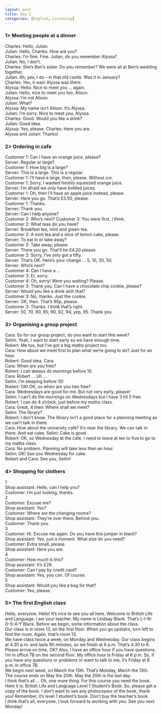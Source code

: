 ```yaml
---
layout: post
title: Day 2
categories: [English, Listening]
---
```

### 1> Meeting people at a dinner
Charles: Hello, Julian.  
Julian: Hello, Charles. How are you?  
Charles: I’m fine. Fine. Julian, do you remember Alyssa?  
Julian: No, I don’t.  
Charles: She’s Ben’s sister. Do you remember? We were all at Ben’s wedding together.  
Julian: Ah, yes, I do – in that old castle. Was it in January?  
Charles: Yes, it was! Alyssa was there.  
Alyssa: Hello. Nice to meet you … again.    
Julian: Hello, nice to meet you too, Alison.  
Alyssa: I’m not Alison.  
Julian: What?  
Alyssa: My name isn’t Alison. It’s Alyssa.  
Julian: I’m sorry. Nice to meet you, Alyssa.  
Charles: Good. Would you like a drink?  
Julian: Good idea.  
Alyssa: Yes, please.
Charles: Here you are.  
Alyssa and Julian: Thanks!
### 2> Ordering in cafe
Customer 1: Can I have an orange juice, please?  
Server: Regular or large?  
Customer 1: How big is a large?  
Server: This is a large. This is a regular.  
Customer 1: I’ll have a large, then, please. Without ice.  
Customer 1: Sorry, I wanted freshly squeezed orange juice.  
Server: I’m afraid we only have bottled juices.  
Customer 1: Oh, then I’ll have an apple juice instead, please.  
Server: Here you go. That’s £3.50, please.  
Customer 1: Thanks.  
Server: Thank you.  
Server: Can I help anyone?  
Customer 2: Who’s next?
Customer 3: You were first, I think.  
Customer 2: What teas do you have?  
Server: Breakfast tea, mint and green tea.  
Customer 2: A mint tea and a slice of lemon cake, please.  
Server: To eat in or take away?  
Customer 2: Take away, please.  
Server: There you go. That’ll be £4.20 please.  
Customer 2: Sorry, I’ve only got a fifty.  
Server: That’s OK. Here’s your change … 5, 10, 30, 50.  
Server: Who’s next?  
Customer 4: Can I have a ...  
Customer 3: Er, sorry.  
Customer 4: Oh, sorry! Were you waiting? Please.  
Customer 3: Thank you. Can I have a chocolate chip cookie, please?  
Server: Would you like a drink with that?  
Customer 3: No, thanks. Just the cookie.  
Server: OK, then. That’s 95p, please.  
Customer 3: Thanks. I think that’s right.  
Server: 50, 70, 80, 85, 90, 92, 94, yep, 95. Thank you.
### 3> Organising a group project
Cara: So for our group project, do you want to start this week?  
Selim: Yeah, I want to start early so we have enough time.  
Robert: Me too, but I’ve got a big maths project too.  
Cara: How about we meet first to plan what we’re going to do? Just for an hour.  
Robert: Good idea, Cara.  
Cara: When are you free?  
Robert: I can always do mornings before 10.  
Cara: Robert … Uh …  
Selim: I’m sleeping before 10!  
Robert: OK! OK, so when are you two free?  
Cara: Wednesdays are good for me. But not very early, please!  
Selim: I can’t do the mornings on Wednesdays but I have 3 till 5 free.
Robert: I can do 4 o’clock, just before my maths class.  
Cara: Great, 4 then. Where shall we meet?  
Selim: The library?  
Robert: I don’t know. The library isn’t a good place for a planning meeting as we can’t talk in
there.  
Cara: How about the university café? It’s near the library. We can talk in there. And eat cake.
Selim: Cake is good.  
Robert: OK, so Wednesday at the café. I need to leave at ten to five to go to my maths class.  
Cara: No problem. Planning will take less than an hour.  
Selim: OK! See you Wednesday for cake.  
Robert and Cara: See you, Selim!
### 4> Shopping for clothers
1  
Shop assistant: Hello, can I help you?  
Customer: I’m just looking, thanks.  
2  
Customer: Excuse me?  
Shop assistant: Yes?  
Customer: Where are the changing rooms?  
Shop assistant: They’re over there. Behind you.  
Customer: Thank you.  
3  
Customer: Hi. Excuse me again. Do you have this jumper in black?  
Shop assistant: Yes, just a moment. What size do you need?  
Customer: Extra small, please.  
Shop assistant: Here you are.  
4  
Customer: How much is this?  
Shop assistant: It’s £29.  
Customer: Can I pay by credit card?  
Shop assistant: Yes, you can. Of course.  
5  
Shop assistant: Would you like a bag for that?  
Customer: Yes, please.  
### 5> The first English class
Hello, everyone. Hello! It’s nice to see you all here. Welcome to British Life and Language. I am
your teacher. My name is Lindsay Black. That’s L-I-N-D-S-A-Y Black. Before we begin, some
information about the class.  
Our class is in room 13, on the first floor. When you go upstairs, turn left to find the room.
Again, that’s room 13.  
We have class twice a week, on Monday and Wednesday. Our class begins at 4.30 p.m. and
lasts 90 minutes, so we finish at 6 p.m. That’s 4.30 to 6. Please arrive on time, OK?
Also, I have an office hour if you have questions. I’m in office 7B on the second floor. My office
hour is Friday at 6 p.m. So, if you have any questions or problems or want to talk to me, it’s
Friday at 6 p.m. in office 7B.  
We begin next week, on March the 13th. That’s Monday, March the 13th. The course ends on
May the 20th. May the 20th is the last day.  
I think that’s all ... Oh, one more thing. For this course you need the book. Here it is: British Life
and Language Level 1 Student’s Book. So, please get a copy of the book. I don’t want to see
any photocopies of the book, thank you! Remember, it’s level 1 student’s book. Don’t buy the
teacher’s book.  
I think that’s all, everyone. I look forward to working with you. See you next Monday!  

